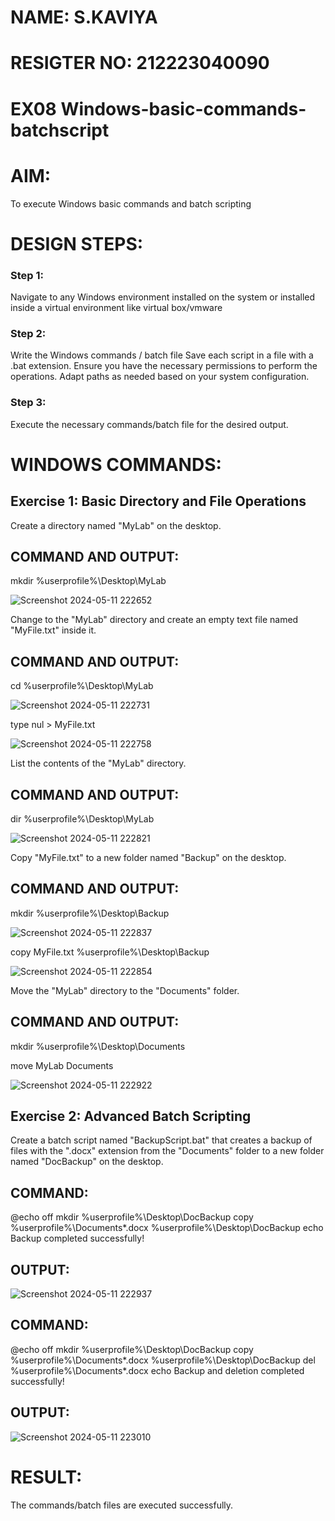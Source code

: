 # NAME: S.KAVIYA
# RESIGTER NO: 212223040090
# EX08 Windows-basic-commands-batchscript

# AIM:
To execute Windows basic commands and batch scripting

# DESIGN STEPS:

### Step 1:

Navigate to any Windows environment installed on the system or installed inside a virtual environment like virtual box/vmware 

### Step 2:

Write the Windows commands / batch file
Save each script in a file with a .bat extension.
Ensure you have the necessary permissions to perform the operations.
Adapt paths as needed based on your system configuration.
### Step 3:

Execute the necessary commands/batch file for the desired output. 




# WINDOWS COMMANDS:
## Exercise 1: Basic Directory and File Operations
Create a directory named "MyLab" on the desktop.


## COMMAND AND OUTPUT:

mkdir %userprofile%\Desktop\MyLab

![Screenshot 2024-05-11 222652](https://github.com/KAVIYASHANMUGAM19/Windows-basic-commands-batchscript/assets/155141139/f8688554-1c88-4dde-b8ea-e5380703b8ee)





Change to the "MyLab" directory and create an empty text file named "MyFile.txt" inside it.


## COMMAND AND OUTPUT:

cd %userprofile%\Desktop\MyLab


![Screenshot 2024-05-11 222731](https://github.com/KAVIYASHANMUGAM19/Windows-basic-commands-batchscript/assets/155141139/e829b91f-d97c-4669-83c4-70e938cc587d)




type nul > MyFile.txt


![Screenshot 2024-05-11 222758](https://github.com/KAVIYASHANMUGAM19/Windows-basic-commands-batchscript/assets/155141139/50660cbc-0bc2-4c21-a9f3-daf2944be938)





List the contents of the "MyLab" directory.


## COMMAND AND OUTPUT:

dir %userprofile%\Desktop\MyLab

![Screenshot 2024-05-11 222821](https://github.com/KAVIYASHANMUGAM19/Windows-basic-commands-batchscript/assets/155141139/fd1099d7-35c2-4db5-82d0-401206e8f10c)



Copy "MyFile.txt" to a new folder named "Backup" on the desktop.



## COMMAND AND OUTPUT:

mkdir %userprofile%\Desktop\Backup

![Screenshot 2024-05-11 222837](https://github.com/KAVIYASHANMUGAM19/Windows-basic-commands-batchscript/assets/155141139/c3c58a4a-baeb-4e61-992f-0deafba0eb39)



copy MyFile.txt %userprofile%\Desktop\Backup

![Screenshot 2024-05-11 222854](https://github.com/KAVIYASHANMUGAM19/Windows-basic-commands-batchscript/assets/155141139/7f29aa5d-ea72-4a91-aa41-8f9a6365414c)



Move the "MyLab" directory to the "Documents" folder.


## COMMAND AND OUTPUT:

mkdir %userprofile%\Desktop\Documents

move MyLab Documents


![Screenshot 2024-05-11 222922](https://github.com/KAVIYASHANMUGAM19/Windows-basic-commands-batchscript/assets/155141139/31bf1ed1-6191-4ee7-823e-25ff70fff8a1)



## Exercise 2: Advanced Batch Scripting
Create a batch script named "BackupScript.bat" that creates a backup of files with the ".docx" extension from the "Documents" folder to a new folder named "DocBackup" on the desktop.




## COMMAND:

@echo off
mkdir %userprofile%\Desktop\DocBackup
copy %userprofile%\Documents\*.docx %userprofile%\Desktop\DocBackup
echo Backup completed successfully!



## OUTPUT:

![Screenshot 2024-05-11 222937](https://github.com/KAVIYASHANMUGAM19/Windows-basic-commands-batchscript/assets/155141139/7ef006ac-25af-4ae7-bf2f-c08f11ec0c2e)



## COMMAND:

@echo off
mkdir %userprofile%\Desktop\DocBackup
copy %userprofile%\Documents\*.docx %userprofile%\Desktop\DocBackup
del %userprofile%\Documents\*.docx
echo Backup and deletion completed successfully!


## OUTPUT:

![Screenshot 2024-05-11 223010](https://github.com/KAVIYASHANMUGAM19/Windows-basic-commands-batchscript/assets/155141139/cbe3f2df-1cc9-42f9-b145-73509cdeb205)


# RESULT:
The commands/batch files are executed successfully.
